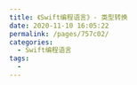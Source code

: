 ```yaml
---
title: 《Swift编程语言》- 类型转换
date: 2020-11-10 16:05:22
permalink: /pages/757c02/
categories:
  - Swift编程语言
tags:
  - 
---
```

